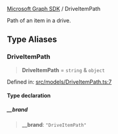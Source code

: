 [Microsoft Graph SDK](README.md) / DriveItemPath

Path of an item in a drive.

## Type Aliases

### DriveItemPath

> **DriveItemPath** = `string` & `object`

Defined in: [src/models/DriveItemPath.ts:7](https://github.com/Future-Secure-AI/microsoft-graph/blob/main/src/models/DriveItemPath.ts#L7)

#### Type declaration

##### \_\_brand

> **\_\_brand**: `"DriveItemPath"`
